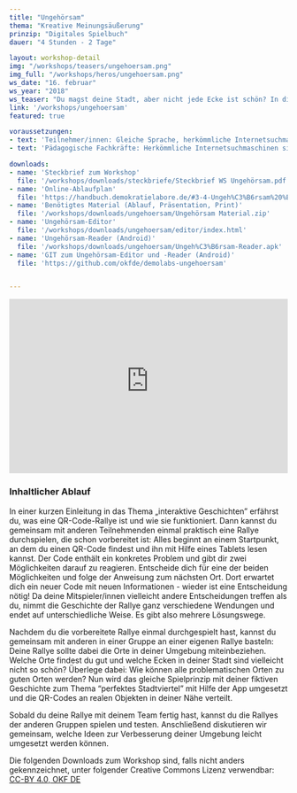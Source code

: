```yaml
---
title: "Ungehörsam"
thema: "Kreative Meinungsäußerung"
prinzip: "Digitales Spielbuch"
dauer: "4 Stunden - 2 Tage"

layout: workshop-detail
img: "/workshops/teasers/ungehoersam.png"
img_full: "/workshops/heros/ungehoersam.png"
ws_date: "16. februar"
ws_year: "2018"
ws_teaser: "Du magst deine Stadt, aber nicht jede Ecke ist schön? In dieser digitalen Schnitzeljagd kannst du deine Umgebung neu gestalten - mit Hilfe von QR-Codes und Tablets erzählst du anderen, wie sie dir am besten gefällt!"
link: '/workshops/ungehoersam'
featured: true

voraussetzungen:
- text: 'Teilnehmer/innen: Gleiche Sprache, herkömmliche Internetsuchmaschinen sind bekannt'
- text: 'Pädagogische Fachkräfte: Herkömmliche Internetsuchmaschinen sind bekannt, Interesse an Methoden zu Fake News'

downloads:
- name: 'Steckbrief zum Workshop'
  file: '/workshops/downloads/steckbriefe/Steckbrief WS Ungehörsam.pdf'
- name: 'Online-Ablaufplan'
  file: 'https://handbuch.demokratielabore.de/#3-4-Ungeh%C3%B6rsam%20%E2%80%93%20Gut%20und%20verru%CC%88ckt%20demonstrieren'
- name: 'Benötigtes Material (Ablauf, Präsentation, Print)'
  file: '/workshops/downloads/ungehoersam/Ungehörsam Material.zip'
- name: 'Ungehörsam-Editor'
  file: '/workshops/downloads/ungehoersam/editor/index.html'
- name: 'Ungehörsam-Reader (Android)'
  file: '/workshops/downloads/ungehoersam/Ungeh%C3%B6rsam-Reader.apk'
- name: 'GIT zum Ungehörsam-Editor und -Reader (Android)'
  file: 'https://github.com/okfde/demolabs-ungehoersam'


---
```

<iframe width="100%" height="315" src="https://www.youtube-nocookie.com/embed/GTbIWyJiwk0?rel=0&amp;showinfo=0" frameborder="0" allow="autoplay; encrypted-media" allowfullscreen></iframe>

<h3>Inhaltlicher Ablauf</h3>
<p>
	In einer kurzen Einleitung in das Thema „interaktive Geschichten” erfährst du, was eine QR-Code-Rallye ist und wie sie funktioniert. Dann kannst du gemeinsam mit anderen Teilnehmenden einmal praktisch eine Rallye durchspielen, die schon vorbereitet ist: Alles beginnt an einem Startpunkt, an dem du einen QR-Code findest und ihn mit Hilfe eines Tablets lesen kannst. Der Code enthält ein konkretes Problem und gibt dir  zwei Möglichkeiten darauf zu reagieren. Entscheide dich für eine der beiden Möglichkeiten und folge der Anweisung zum nächsten Ort. Dort erwartet dich ein neuer Code mit neuen Informationen - wieder ist eine Entscheidung nötig! Da deine Mitspieler/innen vielleicht andere Entscheidungen treffen als du, nimmt die Geschichte der Rallye ganz verschiedene Wendungen und endet auf unterschiedliche Weise. Es gibt also mehrere Lösungswege. 
</p>
<p>
	Nachdem du die vorbereitete Rallye einmal durchgespielt hast, kannst du gemeinsam mit anderen in einer Gruppe an einer eigenen Rallye basteln: Deine Rallye sollte dabei die Orte in deiner Umgebung miteinbeziehen. Welche Orte findest du gut und welche Ecken in deiner Stadt sind vielleicht nicht so schön?  Überlege dabei: Wie können alle problematischen Orten zu guten Orten werden? Nun wird das gleiche Spielprinzip mit deiner fiktiven Geschichte zum Thema “perfektes Stadtviertel” mit Hilfe der App umgesetzt und die QR-Codes an realen Objekten in deiner Nähe verteilt.
</p>
<p>
	Sobald du deine Rallye mit deinem Team fertig hast, kannst du die Rallyes der anderen Gruppen spielen und testen. Anschließend diskutieren wir gemeinsam, welche Ideen zur Verbesserung deiner Umgebung leicht umgesetzt werden können.	 
</p>
<p>
	Die folgenden Downloads zum Workshop sind, falls nicht anders gekennzeichnet, unter folgender Creative Commons Lizenz verwendbar: <a class="highlight-grey" href="https://www.creativecommons.org/licenses/by/4.0/legalcode">CC-BY 4.0, OKF DE</a>
</p>






